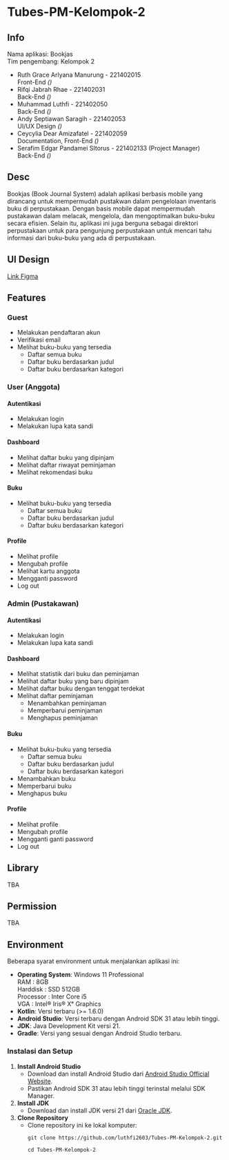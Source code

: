 # Tubes-PM-Kelompok-2

## Info

Nama aplikasi: Bookjas  
Tim pengembang: Kelompok 2

- Ruth Grace Arlyana Manurung - 221402015  
  Front-End *()*
- Rifqi Jabrah Rhae - 221402031  
  Back-End *()*
- Muhammad Luthfi - 221402050  
  Back-End *()*
- Andy Septiawan Saragih - 221402053  
  UI/UX Design *()*
- Ceycylia Dear Amizafatel - 221402059  
  Documentation, Front-End *()*
- Serafim Edgar Pandamei SItorus - 221402133 (Project Manager)  
  Back-End *()*

## Desc

Bookjas (Book Journal System) adalah  aplikasi berbasis mobile yang dirancang untuk mempermudah pustakwan dalam pengelolaan inventaris buku di perpustakaan. Dengan basis mobile dapat mempermudah pustakawan dalam melacak, mengelola, dan mengoptimalkan buku-buku secara efisien. Selain itu, aplikasi ini juga berguna sebagai direktori perpustakaan untuk para pengunjung perpustakaan untuk mencari tahu informasi dari buku-buku yang ada di perpustakaan. 

## UI Design

[Link Figma](https://www.figma.com/design/xNDVeDLdNdsU6jKidOBbfW/BookJas---Mobile?node-id=0-1&t=p7ytFbfWdCg9IHS5-1)

## Features

### Guest

- Melakukan pendaftaran akun
- Verifikasi email
- Melihat buku-buku yang tersedia
    - Daftar semua buku
    - Daftar buku berdasarkan judul
    - Daftar buku berdasarkan kategori

### User (Anggota)

#### Autentikasi

- Melakukan login
- Melakukan lupa kata sandi

#### Dashboard

- Melihat daftar buku yang dipinjam
- Melihat daftar riwayat peminjaman
- Melihat rekomendasi buku

#### Buku

- Melihat buku-buku yang tersedia
    - Daftar semua buku
    - Daftar buku berdasarkan judul
    - Daftar buku berdasarkan kategori

#### Profile

- Melihat profile
- Mengubah profile
- Melihat kartu anggota
- Mengganti password
- Log out

### Admin (Pustakawan)

#### Autentikasi

- Melakukan login
- Melakukan lupa kata sandi

#### Dashboard

- Melihat statistik dari buku dan peminjaman
- Melihat daftar buku yang baru dipinjam
- Melihat daftar buku dengan tenggat terdekat
- Melihat daftar peminjaman
    - Menambahkan peminjaman
    - Memperbarui peminjaman
    - Menghapus peminjaman 

#### Buku

- Melihat buku-buku yang tersedia
    - Daftar semua buku
    - Daftar buku berdasarkan judul
    - Daftar buku berdasarkan kategori
- Menambahkan buku
- Memperbarui buku
- Menghapus buku

#### Profile

- Melihat profile
- Mengubah profile 
- Mengganti ganti password
- Log out

## Library

TBA

## Permission

TBA

## Environment

Beberapa syarat environment untuk menjalankan aplikasi ini:

- **Operating System**: Windows 11 Professional  
  RAM : 8GB  
  Harddisk : SSD 512GB  
  Processor : Inter Core i5  
  VGA : Intel® Iris® Xᵉ Graphics  
- **Kotlin**: Versi terbaru (>= 1.6.0)
- **Android Studio**: Versi terbaru dengan Android SDK 31 atau lebih tinggi.
- **JDK**: Java Development Kit versi 21.
- **Gradle**: Versi yang sesuai dengan Android Studio terbaru.

### Instalasi dan Setup

1. **Install Android Studio**
    - Download dan install Android Studio dari [Android Studio Official Website](https://developer.android.com/studio).
    - Pastikan Android SDK 31 atau lebih tinggi terinstal melalui SDK Manager.
2. **Install JDK**
    - Download dan install JDK versi 21 dari [Oracle JDK](https://www.oracle.com/java/technologies/javase/jdk21-archive-downloads.html).
3. **Clone Repository**
    - Clone repository ini ke lokal komputer:
      ```
      git clone https://github.com/luthfi2603/Tubes-PM-Kelompok-2.git
      ```
      ```
      cd Tubes-PM-Kelompok-2
      ```